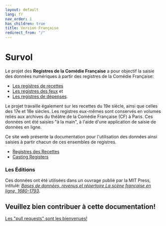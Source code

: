 ```yaml
---
layout: default
lang: fr
nav_order: 1
has_children: true
title: Version Française
redirect_from: "/"
---
```


# Survol

Le projet des **Registres de la Comédie Française** a pour objectif la saisie des données numériques à partir des registres de la Comédie Française:

- [Les registres de recettes](https://www.cfregisters.org/fr/registres/registres-des-recettes)
- [Les registres des feux](https://www.cfregisters.org/fr/registres/registres-des-feux) et
- [Les registres de dépenses](https://www.cfregisters.org/fr/registres/registres-des-dépenses).

Le projet travaille également sur les recettes du 19e siècle, ainsi que celles des 17e et 18e siècles. Les registres eux-mêmes sont conservés en volumes reliés aux archives du théâtre de la Comédie Française (CF) à Paris. Ces données ont été saisies "à la main", à l'aide d'une application de saisie de données en ligne.

Ce site web présente la documentation pour l'utilisation des données ainsi saisies à partir chacun de ces ensembles de registres.

- [Registres des Recettes](/fr/les-recettes/)
- [Casting Registers](/fr/feux/)

### Les Éditions

Ces données ont été utilisées dans un ouvrage publié par la MIT Press, intitulé: [*Bases de données, revenus et répertoire
La scène française en ligne, 1680-1793*](https://cfrp.mitpress.mit.edu/).

## Veuillez bien contribuer à cette documentation!

[Les "pull requests" sont les bienvenues!](https://github.com/mit-history/cfrp-hack)
